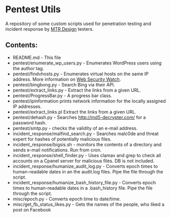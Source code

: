 Pentest Utils
=====

A repository of some custom scripts used for penetration testing and incident response by [MTR Design](http://mtr-design.com) testers.

Contents:
-----

* README.md - This file
* pentest/enumerate_wp_users.py - Enumerates WordPress users using the author tag.
* pentest/findvhosts.py - Enumerates virtual hosts on the same IP address. More information on [Web Security Watch](http://www.websecuritywatch.com/findvhosts-py-update/).
* pentest/bingbong.py - Search Bing via their API.
* pentest/extract_links.py - Extract the links from a given URL.
* pentest/ProgressBar.py - A progress bar class.
* pentest/ipinformation prints network information for the locally assigned IP addresses.
* pentest/extract_links.pl Extract the links from a given URL.
* pentest/dehash.py - Searches http://md5-decrypter.com/ for a password hash.
* pentest/smtp.py - checks the validity of an e-mail address.
* incident_response/malfind_search.py - Searches malc0de and threat expert for hashes of potentially malicious files.
* incident_response/bigsis.sh - monitors the contents of a directory and sends e-mail notifications. Run from cron.
* incident_response/shell_finder.py - Uses clamav and grep to check all accounts on a Cpanel server for malicious files. DB is not included.
* incident_response/humanize_audit_log.py - Converts epoch times to human-readable dates in an the audit.log files. Pipe the file through the script.
* incident_response/humanize_bash_history_file.py - Converts epoch times to human-readable dates in a .bash_history file. Pipe the file through the script.
* misc/epoch.py - Converts epoch time to date/time.
* misc/get_fb_status_likes.py - Gets the names of the people, who liked a post on Facebook
